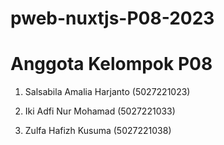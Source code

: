 # pweb-nuxtjs-P08-2023
# Anggota Kelompok P08

1. Salsabila Amalia Harjanto (5027221023)

2. Iki Adfi Nur Mohamad (5027221033)

3. Zulfa Hafizh Kusuma (5027221038)
